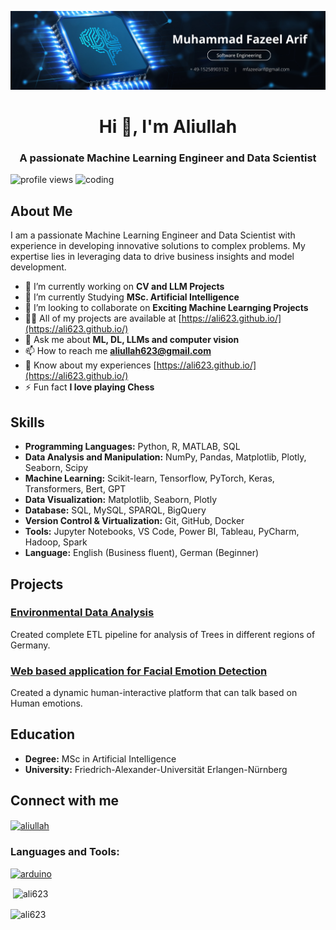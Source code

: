![logo](https://github.com/Ariffazeel99/Ariffazeel99/blob/main/git_banner.png)
<h1 align="center">Hi 👋, I'm Aliullah</h1>
<h3 align="center">A passionate Machine Learning Engineer and Data Scientist</h3>
<img align="right" alt="coding" width="400" src="https://user-images.githubusercontent.com/55389276/140866485-8fb1c876-9a8f-4d6a-98dc-08c4981eaf70.gif">

<p align="left"> <img src="https://komarev.com/ghpvc/?username=yourusername&label=Profile%20views&color=0e75b6&style=flat" alt="profile views" /> </p>

## About Me
I am a passionate Machine Learning Engineer and Data Scientist with experience in developing innovative solutions to complex problems. My expertise lies in leveraging data to drive business insights and model development.

- 🔭 I’m currently working on **CV and LLM Projects**
- 🌱 I’m currently Studying **MSc. Artificial Intelligence**
- 👯 I’m looking to collaborate on **Exciting Machine Learnging Projects**
- 👨‍💻 All of my projects are available at [https://ali623.github.io/](https://ali623.github.io/)
- 💬 Ask me about **ML, DL, LLMs and computer vision**
- 📫 How to reach me **aliullah623@gmail.com**
- 📄 Know about my experiences [https://ali623.github.io/](https://ali623.github.io/)
- ⚡ Fun fact **I love playing Chess**

## Skills
- **Programming Languages:** Python, R, MATLAB, SQL
- **Data Analysis and Manipulation:** NumPy, Pandas, Matplotlib, Plotly, Seaborn, Scipy 
- **Machine Learning:** Scikit-learn, Tensorflow, PyTorch, Keras, Transformers, Bert, GPT
- **Data Visualization:** Matplotlib, Seaborn, Plotly
- **Database:** SQL, MySQL, SPARQL, BigQuery 
- **Version Control & Virtualization:** Git, GitHub, Docker
- **Tools:** Jupyter Notebooks, VS Code, Power BI, Tableau, PyCharm, Hadoop, Spark
- **Language:** English (Business fluent), German (Beginner) 

## Projects
### [Environmental Data Analysis](https://github.com/yourusername/customer-churn)
Created complete ETL pipeline for analysis of Trees in different regions of Germany.

### [Web based application for Facial Emotion Detection](https://github.com/gmMustafa/FacialEmotionDetection)
Created a dynamic human-interactive platform that can talk based on Human emotions.

## Education
- **Degree:** MSc in Artificial Intelligence
- **University:** Friedrich-Alexander-Universität Erlangen-Nürnberg

## Connect with me
<p align="left">
<a href="https://linkedin.com/in/aliullah623" target="blank"><img align="center" src="https://raw.githubusercontent.com/rahuldkjain/github-profile-readme-generator/master/src/images/icons/Social/linked-in-alt.svg" alt="aliullah" height="30" width="40" /></a>
</p>

<h3 align="left">Languages and Tools:</h3>
<p align="left">
  <a href= "https://raw.githubusercontent.com/prplx/svg-logos/master/svg/docker.svg" target="_blank" rel="noreferrer"> <img src="https://raw.githubusercontent.com/prplx/svg-logos/master/svg/docker.svg" alt="arduino" width="40" height="40"/> </a> 
  
</p>

<p>&nbsp;<img align="center" src="https://github-readme-stats.vercel.app/api?username=ali623&show_icons=true&locale=en" alt="ali623" /></p>

<p><img align="center" src="https://github-readme-streak-stats.herokuapp.com/?user=ali623&" alt="ali623" /></p>
